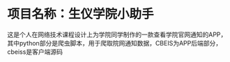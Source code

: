 # 项目名称：生仪学院小助手
这是个人在网络技术课程设计上为学院同学制作的一款查看学院官网通知的APP，其中python部分是爬虫脚本，用于爬取院网通知数据，CBEIS为APP后端部分，cbeiss是客户端源码
